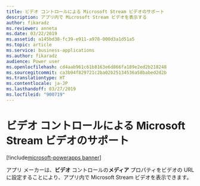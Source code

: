 ```yaml
---
title: ビデオ コントロールによる Microsoft Stream ビデオのサポート
description: アプリ内で Microsoft Stream ビデオを表示する
author: fikaradz
ms.reviewer: anneta
ms.date: 03/22/2019
ms.assetid: a145bd38-fc39-e911-a978-000d3a1d51a5
ms.topic: article
ms.service: business-applications
ms.author: fikaradz
audience: Power user
ms.openlocfilehash: cd4aab961c61b8163e6d866fa189e2ed2b218248
ms.sourcegitcommit: ca3b94f829721c2ba02b25134536a58babed2d2b
ms.translationtype: HT
ms.contentlocale: ja-JP
ms.lasthandoff: 03/27/2019
ms.locfileid: "900719"
---
```

# <a name="video-control-supports-microsoft-stream-videos"></a>ビデオ コントロールによる Microsoft Stream ビデオのサポート


[!include[microsoft-powerapps banner](../includes/microsoft-powerapps.md)]

アプリ メーカーは、**ビデオ** コントロールの**メディア** プロパティをビデオの URL に設定することにより、アプリ内で Microsoft Stream ビデオを表示できます。
